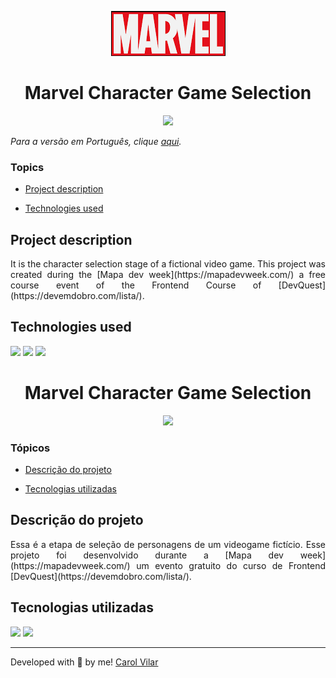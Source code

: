 <p align='center'> <img src="./src/marvel-logo.png" alt="image of the character selection page"> </p>

<h1 align='center'> Marvel Character Game Selection </h1>

<div align='center'>
	<img src="http://img.shields.io/static/v1?label=STATUS&message=DEVELOPING&color=yellow&style=for-the-badge"/>
</div>


_Para a versão em Português, clique [aqui](#portuguese)._


### Topics

- [Project description](#project-description)

- [Technologies used](#technologies-used)
<!-- 
- [What I learned](#what-I-learned)

- [Access the Project](#access-the-project)
 -->

## Project description

<p align="justify">
It is the character selection stage of a fictional video game. This project was created during the [Mapa dev week](https://mapadevweek.com/) a free course event of the Frontend Course of [DevQuest](https://devemdobro.com/lista/).
</p>


## Technologies used

<div>
  <img src="https://img.shields.io/badge/HTML5-E34F26?style=for-the-badge&logo=html5&logoColor=white">
  <img src="https://img.shields.io/badge/CSS3-1572B6?style=for-the-badge&logo=css3&logoColor=white">
  <img src="https://img.shields.io/badge/JavaScript-F7DF1E?style=for-the-badge&logo=javascript&logoColor=black">
</div>

<!-- ## What I learned



## Access the Project

You can [access the project here](https://bo83dev.github.io/alura-plus) 

Mobile

<img src="./src/alura-plus-mobile-screen.gif" alt="Alura plus mobile screen gif">

Tablet 

<img src="./src/alura-plus-tablet-screen.gif" alt="Alura plus desktop screen gif">

Desktop 

<img src="./src/alura-plus-desktop-screen.gif" alt="Alura plus desktop screen gif"> -->


<div id="portuguese">


<h1 align='center'> Marvel Character Game Selection </h1>


<div align='center'>
	<img src="http://img.shields.io/static/v1?label=STATUS&message=DEVELOPING&color=yellow&style=for-the-badge"/>
</div>


### Tópicos 

- [Descrição do projeto](#descrição-do-projeto)

- [Tecnologias utilizadas](#tecnologias-utilizadas)
<!-- 
- [O que aprendi](#o-que-aprendi)

- [Acesse o projeto](#acesse-o-projeto) -->


## Descrição do projeto 

<p align="justify">
Essa é a etapa de seleção de personagens de um videogame fictício. Esse projeto foi desenvolvido durante a [Mapa dev week](https://mapadevweek.com/) um evento gratuito do curso de Frontend [DevQuest](https://devemdobro.com/lista/).
</p>


## Tecnologias utilizadas

<div>
  <img src="https://img.shields.io/badge/HTML5-E34F26?style=for-the-badge&logo=html5&logoColor=white">
  <img src="https://img.shields.io/badge/CSS3-1572B6?style=for-the-badge&logo=css3&logoColor=white">
</div>

<!-- ## O que aprendi

## Acesse o projeto

Você pode [acessar o projeto aqui](https://bo83dev.github.io/testimonials-project/) 

Mobile

<img src="./src/alura-plus-mobile-screen.gif" alt="Alura plus mobile screen gif">

Tablet 

<img src="./src/alura-plus-tablet-screen.gif" alt="Alura plus desktop screen gif">

Desktop 

<img src="./src/alura-plus-desktop-screen.gif" alt="Alura plus desktop screen gif"> -->


<hr>

Developed with 🧡 by me!  [Carol Vilar](https://www.linkedin.com/in/carolinebarbosavilar/)
